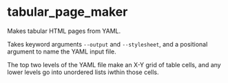 # tabular_page_maker

Makes tabular HTML pages from YAML.

Takes keyword arguments `--output` and `--stylesheet`, and a
positional argument to name the YAML input file.

The top two levels of the YAML file make an X-Y grid of table cells,
and any lower levels go into unordered lists iwthin those cells.

